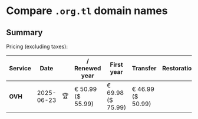 # Compare `.org.tl` domain names

## Summary

Pricing (excluding taxes):

| Service | Date |  | / Renewed year | First year | Transfer | Restoration |
|--|--|--|--|--|--|--|
| **OVH** | 2025-06-23 | 🏆 | € 50.99<br>($ 55.99) | € 69.98<br>($ 75.99) | € 46.99<br>($ 50.99) |  |
